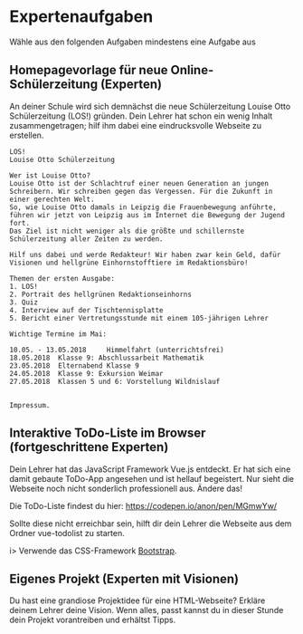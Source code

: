 # Expertenaufgaben

Wähle aus den folgenden Aufgaben mindestens eine Aufgabe aus

 

## Homepagevorlage für neue Online-Schülerzeitung (Experten)

An deiner Schule wird sich demnächst die neue Schülerzeitung Louise Otto Schülerzeitung (LOS!) gründen. Dein Lehrer hat schon ein wenig Inhalt zusammengetragen; hilf ihm dabei eine eindrucksvolle Webseite zu erstellen.

```
LOS!
Louise Otto Schülerzeitung 

Wer ist Louise Otto?
Louise Otto ist der Schlachtruf einer neuen Generation an jungen Schreibern. Wir schreiben gegen das Vergessen. Für die Zukunft in einer gerechten Welt.
So, wie Louise Otto damals in Leipzig die Frauenbewegung anführte, führen wir jetzt von Leipzig aus im Internet die Bewegung der Jugend fort.
Das Ziel ist nicht weniger als die größte und schillernste Schülerzeitung aller Zeiten zu werden.

Hilf uns dabei und werde Redakteur! Wir haben zwar kein Geld, dafür Visionen und hellgrüne Einhornstofftiere im Redaktionsbüro!

Themen der ersten Ausgabe:
1. LOS!
2. Portrait des hellgrünen Redaktionseinhorns
3. Quiz
4. Interview auf der Tischtennisplatte
5. Bericht einer Vertretungsstunde mit einem 105-jährigen Lehrer

Wichtige Termine im Mai:

10.05. - 13.05.2018 	Himmelfahrt (unterrichtsfrei) 				
18.05.2018 	Klasse 9: Abschlussarbeit Mathematik 				
23.05.2018 	Elternabend Klasse 9		
24.05.2018 	Klasse 9: Exkursion Weimar 		
27.05.2018 	Klassen 5 und 6: Vorstellung Wildnislauf 		


Impressum.
```



 

## Interaktive ToDo-Liste im Browser (fortgeschrittene Experten)

Dein Lehrer hat das JavaScript Framework Vue.js entdeckt. Er hat sich eine damit gebaute ToDo-App angesehen und ist hellauf begeistert. Nur sieht die Webseite noch nicht sonderlich professionell aus. Ändere das!

 

Die ToDo-Liste findest du hier: <https://codepen.io/anon/pen/MGmwYw/>

Sollte diese nicht erreichbar sein, hilft dir dein Lehrer die Webseite aus dem Ordner vue-todolist zu starten.

i> Verwende das CSS-Framework [Bootstrap](https://getbootstrap.com/docs/4.1/getting-started/introduction/).

 

## Eigenes Projekt (Experten mit Visionen)

Du hast eine grandiose Projektidee für eine HTML-Webseite? Erkläre deinem Lehrer deine Vision. Wenn alles, passt kannst du in dieser Stunde dein Projekt vorantreiben und erhältst Tipps.

 